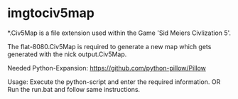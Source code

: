 # imgtociv5map

*.Civ5Map is a file extension used within the Game 'Sid Meiers Civlization 5'.

The flat-8080.Civ5Map is required to generate a new map which gets generated with the nick output.Civ5Map.

Needed Python-Expansion: 
https://github.com/python-pillow/Pillow

Usage:
Execute the python-script and enter the required information.
OR
Run the run.bat and follow same instructions.